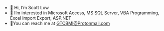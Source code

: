 - 👋 Hi, I’m Scott Low  
- 👀 I’m interested in Microsoft Access, MS SQL Server, VBA Programming, Excel import Export, ASP.NET
- 🌱You can reach me at GTCBMI@Protonmail.com

